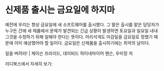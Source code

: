 # 신제품 출시는 금요일에 하지마
예전에 우리는 항상 금요일에 새 소프트웨어를 출시했다. 그 말은 출시를 맡은 담당자가 누구든 간에 새 제품에서 문제가 발견되는 긴급 상황이 발생하면 토요일과 일요일 내내 그것을 수정하기 위해 일해야 한다는 뜻이다. 어리석게도 마감일을 금요일로 정했기 때문에 이미 예상했어야 할 일이다. 금요일은 신제품을 출시하기에는 최악의 날이다.

일을 버려라! | 제이슨 프라이드, 데이비드 하이네마이어 핸슨, 우미정 저

리디북스에서 자세히 보기: